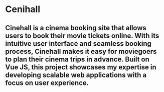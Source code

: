 # Cenihall

<h2>Cinehall is a cinema booking site that allows users to book their movie tickets online. With its intuitive user interface and seamless booking process, Cinehall makes it easy for moviegoers to plan their cinema trips in advance. Built on Vue JS, this project showcases my expertise in developing scalable web applications with a focus on user experience.</h2>
